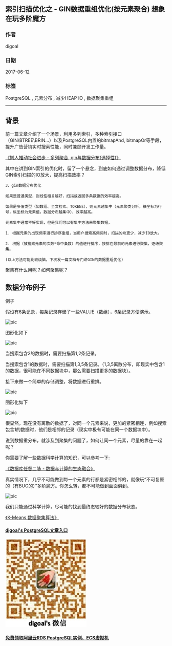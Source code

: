 ## 索引扫描优化之 - GIN数据重组优化(按元素聚合) 想象在玩多阶魔方
        
### 作者        
digoal        
        
### 日期        
2017-06-12        
        
### 标签        
PostgreSQL , 元素分布 , 减少HEAP IO , 数据聚集重组             
        
----        
        
## 背景   
前一篇文章介绍了一个场景，利用多列索引，多种索引接口（GIN\BTREE\BRIN...）以及PostgreSQL内置的bitmapAnd, bitmapOr等手段，提升广告营销实时搜索性能，同时兼顾开发工作量。  
  
[《懒人推动社会进步 - 多列聚合, gin与数据分布(选择性)》](../201706/20170612_04.md)    
  
其中在讲到GIN索引的优化时，留了一个悬念，到底如何通过调整数据分布，降低GIN索引扫描的IO放大，提高扫描效率？  
  
```
3、gin数据分布优化  
  
如果是普通类型，则线性相关越好，扫描或返回多条数据的效率越高。  
  
如果是多值类型（如数组、全文检索、TOKENs），则元素越集中（元素聚类分析，横坐标为行号，纵坐标为元素值，数据分布越集中），效率越高。  
  
元素集中通常不好实现，但是我们可以有集中方法来聚集数据，  
  
1. 根据元素的出现频率进行排序重组，当用户搜索高频词时，扫描的块更少，减少IO放大。   
  
2. 根据（被搜索元素的次数*命中条数）的值进行排序，按排在最前的元素进行聚集，逐级聚集。      
  
(以上方法可能比较烧脑，下次发一篇文档专门讲GIN的数据重组优化)   
```
  
聚集有什么用呢？如何聚集呢？   
  
## 数据分布例子  
例子  
   
假设有6条记录，每条记录存储了一些VALUE（数组），6条记录方便演示。  
  
![pic](20170612_05_pic_001.jpg)    
  
图形化如下  
  
![pic](20170612_05_pic_002.jpg)  
  
当搜索包含2的数据时，需要扫描第1,2条记录。  
  
当搜索包含1的数据时，需要扫描第1,3,5条记录。（1,3,5离散分布，即现实中包含1的数据，很可能在不同数据块中，那么需要扫描更多的数据块）。  
  
接下来做一个简单的存储调整，将数据进行重排。  
  
![pic](20170612_05_pic_003.jpg)    
  
图形化如下  
  
![pic](20170612_05_pic_004.jpg)  
  
很显然，现在没有离散的数据了，对同一个元素来说，更加的紧密相连，例如搜索包含1的数据时，他们是相邻的记录（现实中极有可能在同一个数据块中）。  
  
说到数据重分布，就涉及到聚集的问题了，如何让同一个元素，尽量的靠在一起呢？  
  
你需要了解一些数据科学计算的知识，可以参考一下:  
  
[《数据库任督二脉 - 数据与计算的生态融合》](../201705/20170526_01.md)    
  
真实情况下，几乎不可能做到每一个元素的行都是紧密相邻的，就像玩“不可复原的（有BUG的）”多阶魔方。你怎么转，都不可能做到面面俱到。   
  
![pic](20170612_05_pic_005.gif)  
   
我们只能通过科学计算，尽可能的找到最终态较好的数据分布状态。     
   
[《K-Means 数据聚集算法》](../201508/20150817_01.md)  
  
  
  
  
  
  
  
  
  
  
  
  
  
  
  
#### [digoal's PostgreSQL文章入口](https://github.com/digoal/blog/blob/master/README.md "22709685feb7cab07d30f30387f0a9ae")
  
  
![digoal's weixin](../pic/digoal_weixin.jpg "f7ad92eeba24523fd47a6e1a0e691b59")
  
  
  
  
  
  
  
  
#### [免费领取阿里云RDS PostgreSQL实例、ECS虚拟机](https://www.aliyun.com/database/postgresqlactivity "57258f76c37864c6e6d23383d05714ea")
  
